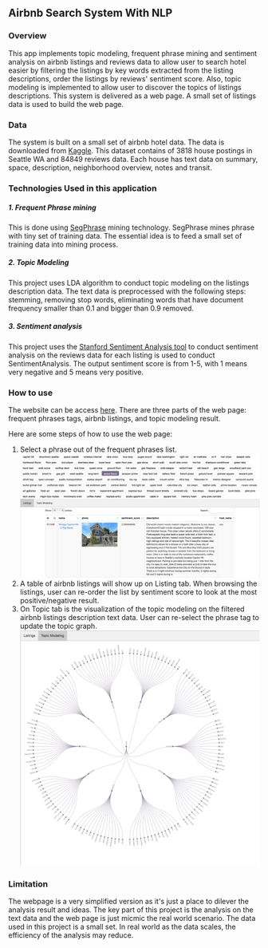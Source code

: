 ## Airbnb Search System With NLP

### Overview
This app implements topic modeling, frequent phrase mining and sentiment analysis
on airbnb listings and reviews data to allow user to search hotel easier by filtering the listings by key words extracted from the listing descriptions, order the listings by reviews' sentiment score.
Also, topic modeling is implemented to allow user to discover the topics of
listings descriptions. This system is delivered as a web page. A small set of listings data is used to build the web page.

### Data

The system is built on a small set of airbnb hotel data. The data is downloaded from
[Kaggle](https://www.kaggle.com/airbnb/seattle). This dataset contains of 3818 house postings in Seattle WA and 84849 reviews data.
Each house has text data on summary, space, description, neighborhood overview, notes and transit.

### Technologies Used in this application
##### 1. Frequent Phrase mining
This is done using [SegPhrase](https://github.com/shangjingbo1226/SegPhrase) mining technology. SegPhrase mines phrase with tiny set of training data.
The essential idea is to feed a small set of training data into mining process.
##### 2. Topic Modeling
This project uses LDA algorithm to conduct topic modeling on the listings description data. The text data is preprocessed with the following steps: stemming, removing stop words, eliminating words that have document frequency smaller than 0.1 and bigger than 0.9 removed.
##### 3. Sentiment analysis
This project uses the [Stanford Sentiment Analysis tool](https://d396qusza40orc.cloudfront.net/dataminingcapstone/Tasks4and5/sentimentAnalysis.jar) to conduct
sentiment analysis on the reviews data for each listing is used to conduct SentimentAnalysis.
The output sentiment score is from 1-5, with 1 means very negative and 5 means very positive.

### How to use
The website can be access [here](https://hcxyeah.github.io/MCS-BetterSearchHotel/). There are three parts of the web page: frequent phrases tags, airbnb listings, and topic modeling
result.

Here are some steps of how to use the web page:
1. Select a phrase out of the frequent phrases list.
![page](webpage.png)
2. A table of airbnb listings will show up on Listing tab. When browsing the listings, user can re-order the list by sentiment score to look at the most positive/negative result.
3. On Topic tab is the visualization of the topic modeling on the filtered airbnb listings description text data. User can re-select the phrase tag to update the topic graph.
![topic](topics.png)


### Limitation
The webpage is a very simplified version as it's just a place to dilever the analysis result and ideas. The key part
of this project is the analysis on the text data and the web page is just micmic the real world scenario. The data used in this project is a small set. In real world as
the data scales, the efficiency of the analysis may reduce.
